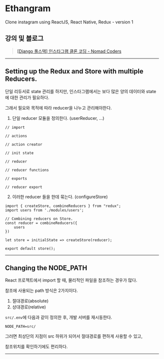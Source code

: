# Ethangram

Clone instagram using ReactJS, React Native, Redux - version 1

## 강의 및 블로그
> [[Django 풀스택] 인스타그램 클론 코딩 - Nomad Coders](https://academy.nomadcoders.co/courses/enrolled/216935)

*****

## Setting up the Redux and Store with multiple Reducers.

단일 리듀서로 state 관리를 하지만, 인스타그램에서는 보다 많은 양의 데이터와 state에 대한 관리가 필요하다.

그래서 필요와 목적에 따라 reducer을 나누고 관리해야한다.

1. 단일 reducer 모듈을 정의한다. (userReducer, ...)
<pre>
<code>// import

// actions

// action creator

// init state

// reducer

// reducer functions

// exports

// reducer export</code>
</pre>

2. 이러한 reducer 들을 한데 묶는다. (configureStore)
<pre>
<code>import { createStore, combineReducers } from "redux";
import users from './modules/users';

// Combining reducers on Store.
const reducer = combineReducers({
    users
})

let store = initialState => createStore(reducer);

export default store();</code>
</pre>

*****

## Changing the NODE_PATH

React 프로젝트에서 import 할 때, 물리적인 파일을 참조하는 경우가 많다.

참조에 사용되는 path 방식은 2가지이다.

1. 절대경로(absolute)
2. 상대경로(relative)

`src/.env`에 다음과 같이 정의한 후, 개발 서버를 재시동한다.

<code>NODE_PATH=src/</code>

그러면 최상단의 지점이 src 하위가 되어서 절대경로를 편하게 사용할 수 있고,

참조위치를 확인하기에도 편리하다.

*****